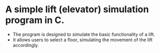 # A simple lift (elevator) simulation program in C.
  * The program is designed to simulate the basic functionality of a lift.
  * It allows users to select a floor, simulating the movement of the lift accordingly.

